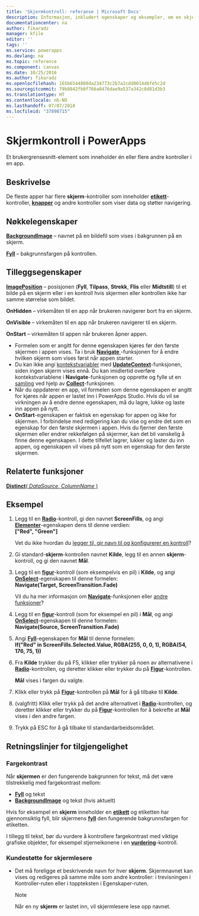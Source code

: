 ```yaml
---
title: 'Skjermkontroll: referanse | Microsoft Docs'
description: Informasjon, inkludert egenskaper og eksempler, om en skjermkontroll
documentationcenter: na
author: fikaradz
manager: kfile
editor: ''
tags: ''
ms.service: powerapps
ms.devlang: na
ms.topic: reference
ms.component: canvas
ms.date: 10/25/2016
ms.author: fikaradz
ms.openlocfilehash: 165b6544808da234773c2b7a2cdd0014d6fe5c2d
ms.sourcegitcommit: 79b8842fb0f766a0476dae9a537a342c8d81d3b3
ms.translationtype: HT
ms.contentlocale: nb-NO
ms.lasthandoff: 07/07/2018
ms.locfileid: "37898715"
---
```

# <a name="screen-control-in-powerapps"></a>Skjermkontroll i PowerApps
Et brukergrensesnitt-element som inneholder én eller flere andre kontroller i en app.

## <a name="description"></a>Beskrivelse
De fleste apper har flere **skjerm**-kontroller som inneholder **[etikett](control-text-box.md)**-kontroller, **[knapper](control-button.md)** og andre kontroller som viser data og støtter navigering.

## <a name="key-properties"></a>Nøkkelegenskaper
**[BackgroundImage](properties-visual.md)** – navnet på en bildefil som vises i bakgrunnen på en skjerm.

**[Fyll](properties-color-border.md)** – bakgrunnsfargen på kontrollen.

## <a name="additional-properties"></a>Tilleggsegenskaper
**[ImagePosition](properties-visual.md)** – posisjonen (**Fyll**, **Tilpass**, **Strekk**, **Flis** eller **Midtstill**) til et bilde på en skjerm eller i en kontroll hvis skjermen eller kontrollen ikke har samme størrelse som bildet.

**OnHidden** – virkemåten til en app når brukeren navigerer bort fra en skjerm.

**OnVisible** – virkemåten til en app når brukeren navigerer til en skjerm.

**OnStart** – virkemåten til appen når brukeren åpner appen.

* Formelen som er angitt for denne egenskapen kjøres før den første skjermen i appen vises. Ta i bruk [**Navigate** ](../functions/function-navigate.md)-funksjonen for å endre hvilken skjerm som vises først når appen starter.
* Du kan ikke angi [kontekstvariabler](../working-with-variables.md) med [**UpdateContext**](../functions/function-updatecontext.md)-funksjonen, siden ingen skjerm vises ennå. Du kan imidlertid overføre kontekstvariablene i **Navigate**-funksjonen og opprette og fylle ut en [samling](../working-with-variables.md) ved hjelp av [**Collect**](../functions/function-clear-collect-clearcollect.md)-funksjonen.
* Når du oppdaterer en app, vil formelen som denne egenskapen er angitt for kjøres når appen er lastet inn i PowerApps Studio. Hvis du vil se virkningen av å endre denne egenskapen, må du lagre, lukke og laste inn appen på nytt.
* **OnStart**-egenskapen er faktisk en egenskap for appen og ikke for skjermen. I forbindelse med redigering kan du vise og endre det som en egenskap for den første skjermen i appen. Hvis du fjerner den første skjermen eller endrer rekkefølgen på skjermer, kan det bli vanskelig å finne denne egenskapen. I dette tilfellet lagrer, lukker og laster du inn appen, og egenskapen vil vises på nytt som en egenskap for den første skjermen.

## <a name="related-functions"></a>Relaterte funksjoner
[**Distinct**( *DataSource*, *ColumnName* )](../functions/function-distinct.md)

## <a name="example"></a>Eksempel
1. Legg til en **[Radio](control-radio.md)**-kontroll, gi den navnet **ScreenFills**, og angi **[Elementer](properties-core.md)**-egenskapen dens til denne verdien:<br>
   **["Red", "Green"]**
   
    Vet du ikke hvordan du [legger til, gir navn til og konfigurerer en kontroll](../add-configure-controls.md)?
2. Gi standard-**skjerm**-kontrollen navnet **Kilde**, legg til en annen **skjerm**-kontroll, og gi den navnet **Mål**.
3. Legg til en **[figur](control-shapes-icons.md)**-kontroll (som eksempelvis en pil) i **Kilde**, og angi **[OnSelect](properties-core.md)**-egenskapen til denne formelen:<br>
   **Navigate(Target, ScreenTransition.Fade)**
   
    Vil du ha mer informasjon om **[Navigate](../functions/function-navigate.md)**-funksjonen eller [andre funksjoner](../formula-reference.md)?
4. Legg til en **[figur](control-shapes-icons.md)**-kontroll (som for eksempel en pil) i **Mål**, og angi **[OnSelect](properties-core.md)**-egenskapen til denne formelen:<br>
   **Navigate(Source, ScreenTransition.Fade)**
5. Angi **[Fyll](properties-color-border.md)**-egenskapen for **Mål** til denne formelen:<br>
   **If("Red" in ScreenFills.Selected.Value, RGBA(255, 0, 0, 1), RGBA(54, 176, 75, 1))**
6. Fra **Kilde** trykker du på F5, klikker eller trykker på noen av alternativene i **[Radio](control-radio.md)**-kontrollen, og deretter klikker eller trykker du på **[Figur](control-shapes-icons.md)**-kontrollen.
   
    **Mål** vises i fargen du valgte.
7. Klikk eller trykk på **[Figur](control-shapes-icons.md)**-kontrollen på **Mål** for å gå tilbake til **Kilde**.
8. (valgfritt) Klikk eller trykk på det andre alternativet i **[Radio](control-radio.md)**-kontrollen, og deretter klikker eller trykker du på **[Figur](control-shapes-icons.md)**-kontrollen for å bekrefte at **Mål** vises i den andre fargen.
9. Trykk på ESC for å gå tilbake til standardarbeidsområdet.


## <a name="accessibility-guidelines"></a>Retningslinjer for tilgjengelighet
### <a name="color-contrast"></a>Fargekontrast
Når **skjermen** er den fungerende bakgrunnen for tekst, må det være tilstrekkelig med fargekontrast mellom:
* **[Fyll](properties-color-border.md)** og tekst
* **[BackgroundImage](properties-visual.md)** og tekst (hvis aktuelt)

Hvis for eksempel en **skjerm** inneholder en **[etikett](control-text-box.md)**  og etiketten har gjennomsiktig fyll, blir skjermens **[fyll](properties-color-border.md)** den fungerende bakgrunnsfargen for etiketten.

I tillegg til tekst, bør du vurdere å kontrollere fargekontrast med viktige grafiske objekter, for eksempel stjerneikonene i en **[vurdering](control-rating.md)**-kontroll.

### <a name="screen-reader-support"></a>Kundestøtte for skjermlesere
* Det må foreligge et beskrivende navn for hver **skjerm**. Skjermnavnet kan vises og redigeres på samme måte som andre kontroller: i trevisningen i Kontroller-ruten eller i toppteksten i Egenskaper-ruten.

    > [!NOTE]
  > Når en ny **skjerm** er lastet inn, vil skjermlesere lese opp navnet. 
